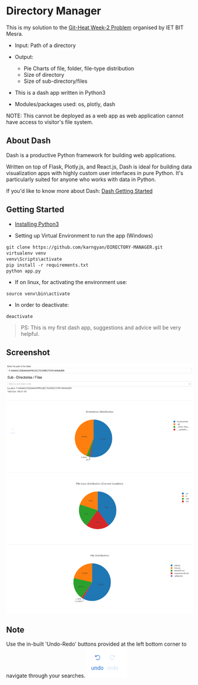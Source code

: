 # Directory Manager 

This is my solution to the [Git-Heat Week-2 Problem](https://github.com/ietbitmesra/Git-Heat/tree/master/Week-2) organised by IET BIT Mesra.

* Input: Path of a directory
* Output: 
	* Pie Charts of file, folder, file-type distribution
	* Size of directory
	* Size of sub-directory/files

* This is a dash app written in Python3
* Modules/packages used: os, plotly, dash


NOTE: This cannot be deployed as a web app as web application cannot have access to visitor's file system. 

## About Dash

Dash is a productive Python framework for building web applications.

Written on top of Flask, Plotly.js, and React.js, Dash is ideal for building data visualization apps with highly custom user interfaces in pure Python. It's particularly suited for anyone who works with data in Python.

If you'd like to know more about Dash: [Dash Getting Started](https://dash.plot.ly)

## Getting Started

* [Installing Python3](https://www.commonlounge.com/discussion/59b4cc482d6c4ebab9c3653cce230955)

* Setting up Virtual Environment to run the app (Windows)
```
git clone https://github.com/karngyan/DIRECTORY-MANAGER.git
virtualenv venv
venv\Scripts\activate
pip install -r requirements.txt
python app.py

```
* If on linux, for activating the environment use:
```
source venv\bin\activate
```
* In order to deactivate:
```
deactivate
```

>PS: This is my first dash app, suggestions and advice will be very helpful.


## Screenshot
![Sample Path](Screenshots/ss-1.png "Sample Path")

## Note
Use the in-built 'Undo-Redo' buttons provided at the left bottom corner to navigate through your searches.
![Udeo-Redo](Screenshots/ss-2.png "Undo-Redo")






